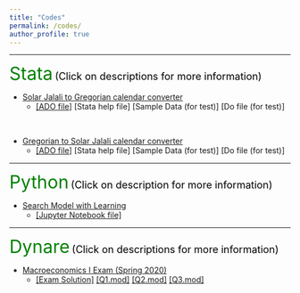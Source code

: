 ```yaml
---
title: "Codes"
permalink: /codes/
author_profile: true
---
```


---
<font size="6" color="green">Stata</font>
<font size="4" color="black">(Click on descriptions for more information)</font>


- [Solar Jalali to Gregorian calendar converter](https://peymanshahidi.github.io/codes/jal2greg)
  - [[ADO file]](https://www.dropbox.com/s/ct3wpxx4357qrk4/jal2greg.ado?dl=0)
    [Stata help file]
    [Sample Data (for test)]
    [Do file (for test)]

<br/>

- [Gregorian to Solar Jalali calendar converter](https://peymanshahidi.github.io/codes/greg2jal)
  - [[ADO file]](https://www.dropbox.com/s/1bjixzxoi3lo5ns/greg2jal.ado?dl=0)
    [Stata help file]
    [Sample Data (for test)]
    [Do file (for test)]

---
<font size="6" color="green">Python</font>
<font size="4" color="black">(Click on description for more information)</font>

- [Search Model with Learning](https://peymanshahidi.github.io/codes/searchwithlearning)
  - [[Jupyter Notebook file]](https://www.dropbox.com/s/lkkalblyygw2uus/Search_With_Learning.html?dl=0)

---
<font size="6" color="green">Dynare</font>
<font size="4" color="black">(Click on descriptions for more information)</font>

- [Macroeconomics I Exam (Spring 2020)](https://peymanshahidi.github.io/codes/campbellrbc)
  - [[Exam Solution]](https://www.dropbox.com/s/ynfc43gmueg188z/Macro%20I%20-%20Midterm%20II%20-%20Dynare%20Solution.pdf?dl=0)
    [[Q1.mod]](https://www.dropbox.com/s/h77lf0y7r8377a7/Q1Mid2.mod?dl=0)
    [[Q2.mod]](https://www.dropbox.com/s/0o1ljfmhc43bubx/Q2Mid2.mod?dl=0)
    [[Q3.mod]](https://www.dropbox.com/s/nw9moc4yy2we2ys/Q3Mid2.mod?dl=0)
    
